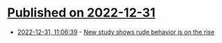 # [Published on 2022-12-31](index.md)

* [2022-12-31, 11:06:39](https://news.ycombinator.com/item?id=34195358) - [New study shows rude behavior is on the rise](https://www.fox5dc.com/video/1158030)
